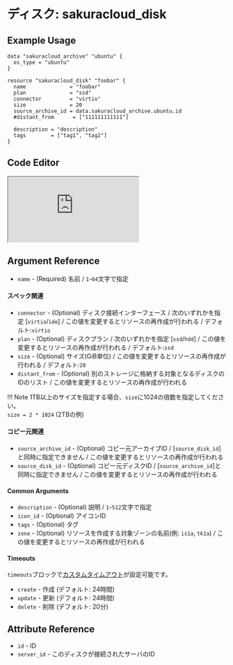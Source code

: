 # ディスク: sakuracloud_disk

## Example Usage

```hcl
data "sakuracloud_archive" "ubuntu" {
  os_type = "ubuntu"
}

resource "sakuracloud_disk" "foobar" {
  name              = "foobar"
  plan              = "ssd"
  connector         = "virtio"
  size              = 20
  source_archive_id = data.sakuracloud_archive.ubuntu.id
  #distant_from      = ["111111111111"]

  description = "description"
  tags        = ["tag1", "tag2"]
}
```

<div class="editor">

<h2>Code Editor</h2>

<iframe src="https://zouen-alpha.usacloud.jp/#resource/disk"></iframe>

</div>


## Argument Reference

* `name` - (Required) 名前 / `1`-`64`文字で指定

#### スペック関連

* `connector` - (Optional) ディスク接続インターフェース / 次のいずれかを指定 [`virtio`/`ide`] / この値を変更するとリソースの再作成が行われる / デフォルト:`virtio`
* `plan` - (Optional) ディスクプラン / 次のいずれかを指定 [`ssd`/`hdd`] / この値を変更するとリソースの再作成が行われる / デフォルト:`ssd`
* `size` - (Optional) サイズ(GiB単位) / この値を変更するとリソースの再作成が行われる / デフォルト:`20`
* `distant_from` - (Optional) 別のストレージに格納する対象となるディスクのIDのリスト / この値を変更するとリソースの再作成が行われる

!!! Note
    1TB以上のサイズを指定する場合、`size`に1024の倍数を指定してください。  
    `size = 2 * 1024` (2TBの例)

#### コピー元関連

* `source_archive_id` - (Optional) コピー元アーカイブID / [`source_disk_id`]と同時に指定できません / この値を変更するとリソースの再作成が行われる
* `source_disk_id` - (Optional) コピー元ディスクID / [`source_archive_id`]と同時に指定できません / この値を変更するとリソースの再作成が行われる

#### Common Arguments

* `description` - (Optional) 説明 / `1`-`512`文字で指定
* `icon_id` - (Optional) アイコンID
* `tags` - (Optional) タグ
* `zone` - (Optional) リソースを作成する対象ゾーンの名前(例: `is1a`, `tk1a`) / この値を変更するとリソースの再作成が行われる

#### Timeouts

`timeouts`ブロックで[カスタムタイムアウト](https://www.terraform.io/docs/configuration/resources.html#operation-timeouts)が設定可能です。  

* `create` - 作成 (デフォルト: 24時間)
* `update` - 更新 (デフォルト: 24時間)
* `delete` - 削除 (デフォルト: 20分)

## Attribute Reference

* `id` - ID
* `server_id` - このディスクが接続されたサーバのID

